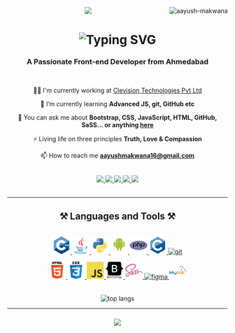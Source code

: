 <img
  align="right"
  src="https://komarev.com/ghpvc/?username=aayush-makwana&label=Visitors&color=0e75b6&style=flat" alt="aayush-makwana"
/>
<div id="header" align="center">
  <img src="https://media.giphy.com/media/M9gbBd9nbDrOTu1Mqx/giphy.gif" width="100"/>
</div>
<h1 align="center">
  <img
    src="https://readme-typing-svg.demolab.com?font=Righteous&size=35&center=true&vCenter=true&width=500&height=70&duration=4000&lines=Hello+There!+%F0%9F%91%8B;I'm+Aayush+Makwana!" alt="Typing SVG"
  />
</h1>

<h3 align="center">A Passionate Front-end Developer from Ahmedabad</h3>

<br />

<div align="center">

👨‍💻 I'm currently working at [Clevision Technologies Pvt Ltd](http://clevision.net/)

🌱 I’m currently learning **Advanced JS, git, GitHub etc**

💬 You can ask me about **Bootstrap, CSS, JavaScript, HTML, GitHub, SaSS... or anything [here](https://github.com/aayush-makwana/aayush-makwana/issues)**

⚡ Living life on three principles **Truth, Love & Compassion**

📫 How to reach me **aayushmakwana16@gmail.com**

 </div>
<br/>
<div align="center">
  <a href="mailto:aayushmakwana16@gmail.com">
    <img
      src="https://img.shields.io/badge/Gmail-333333?style=for-the-badge&logo=gmail&logoColor=red"
    />
  </a>
  <a href="https://www.linkedin.com/in/aayushmakwana16/">
    <img
      src="https://img.shields.io/badge/LinkedIn-0077B5?style=for-the-badge&logo=linkedin&logoColor=white"
    />
  </a>
  <a href="https://www.instagram.com/aayush_makwana16/">
    <img
      src="https://img.shields.io/badge/Instagram-9531ff?style=for-the-badge&logo=instagram&logoColor=white"
    />
  </a>
    <a href="https://www.facebook.com/aayush.makwana.524">
    <img
      src="https://img.shields.io/badge/Facebook-4267B2?style=for-the-badge&logo=facebook&logoColor=white"
    />
  </a>
  <a href="https://www.youtube.com/@tutorialsbyfreak">
    <img
      src="https://img.shields.io/badge/YouTube-ff2f2f?style=for-the-badge&logo=youtube&logoColor=white"
    />
  </a>
</div>
<br />
<hr/>


<h2 align="center">⚒️ Languages and Tools ⚒️</h2>
<br />
<div align="center">
  <a href="https://www.w3schools.com/cpp/" target="_blank" rel="noreferrer"> <img src="https://raw.githubusercontent.com/devicons/devicon/master/icons/cplusplus/cplusplus-original.svg" alt="cplusplus" width="40" height="40"/> </a>
  <a href="https://www.java.com" target="_blank" rel="noreferrer"> <img src="https://raw.githubusercontent.com/devicons/devicon/master/icons/java/java-original.svg" alt="java" width="40" height="40"/> </a>
  <a href="https://www.python.org" target="_blank" rel="noreferrer"> <img src="https://raw.githubusercontent.com/devicons/devicon/master/icons/python/python-original.svg" alt="python" width="40" height="40"/> </a>
  <a href="https://developer.android.com" target="_blank" rel="noreferrer"> <img src="https://raw.githubusercontent.com/devicons/devicon/master/icons/android/android-original-wordmark.svg" alt="android" width="40" height="40"/> </a> 
  <a href="https://www.php.net" target="_blank" rel="noreferrer"> <img src="https://raw.githubusercontent.com/devicons/devicon/master/icons/php/php-original.svg" alt="php" width="40" height="40"/> </a>
  <a href="https://www.cprogramming.com/" target="_blank" rel="noreferrer"> <img src="https://raw.githubusercontent.com/devicons/devicon/master/icons/c/c-original.svg" alt="c" width="40" height="40"/> </a>
  <a href="https://git-scm.com/" target="_blank" rel="noreferrer"> <img src="https://www.vectorlogo.zone/logos/git-scm/git-scm-icon.svg" alt="git" width="40" height="40"/> </a>
  
  <a href="https://www.w3.org/html/" target="_blank" rel="noreferrer"> <img src="https://raw.githubusercontent.com/devicons/devicon/master/icons/html5/html5-original-wordmark.svg" alt="html5" width="40" height="40"/> </a>
  <a href="https://www.w3schools.com/css/" target="_blank" rel="noreferrer"> <img src="https://raw.githubusercontent.com/devicons/devicon/master/icons/css3/css3-original-wordmark.svg" alt="css3" width="40" height="40"/> </a>
  <a href="https://developer.mozilla.org/en-US/docs/Web/JavaScript" target="_blank" rel="noreferrer"> <img src="https://raw.githubusercontent.com/devicons/devicon/master/icons/javascript/javascript-original.svg" alt="javascript" width="40" height="40"/> </a>
  <a href="https://getbootstrap.com" target="_blank" rel="noreferrer"> <img src="https://raw.githubusercontent.com/devicons/devicon/master/icons/bootstrap/bootstrap-plain-wordmark.svg" alt="bootstrap" width="40" height="40"/> </a> 
  <a href="https://sass-lang.com" target="_blank" rel="noreferrer"> <img src="https://raw.githubusercontent.com/devicons/devicon/master/icons/sass/sass-original.svg" alt="sass" width="40" height="40"/> </a>
  <a href="https://www.figma.com/" target="_blank" rel="noreferrer"> <img src="https://www.vectorlogo.zone/logos/figma/figma-icon.svg" alt="figma" width="40" height="40"/> </a>
  <a href="https://www.mysql.com/" target="_blank" rel="noreferrer"> <img src="https://raw.githubusercontent.com/devicons/devicon/master/icons/mysql/mysql-original-wordmark.svg" alt="mysql" width="40" height="40"/> </a>
</div>

<br />

<div align="center">
  <img width=400 align="center" src="https://github-readme-stats-shvm-09.vercel.app/api/top-langs/?username=aayush-makwana&langs_count=8&layout=compact&theme=react&border_radius=10&size_weight=0.5&count_weight=0.5" alt="top langs" />
</div>

<hr/>

<h3 align="center">
    <img src="https://readme-typing-svg.herokuapp.com/?font=Righteous&size=25&center=true&vCenter=true&width=500&height=70&duration=4000&lines=Thanks+for+visiting!+✌️;+Shoot+me+a+message+on+Linkedin+or+Mail!;I'm+always+down+to+collab+:)">
</h3>
